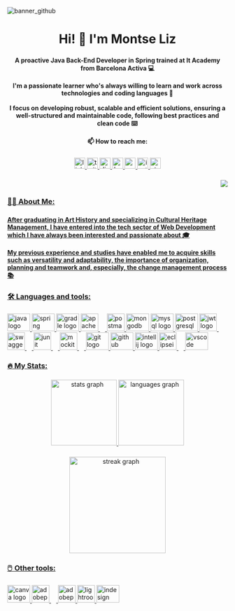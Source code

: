 
![banner_github](https://user-images.githubusercontent.com/118254693/229959669-e6d49961-7756-4521-8d90-c00793d0d6e8.png)

###

<h1 align="center">Hi! 👋 I'm Montse Liz</h1>

###

<h4 align="center">A proactive Java Back-End Developer in Spring trained at It Academy from Barcelona Activa 💻<br><br>I'm a passionate learner who's always willing to learn and work across technologies and coding languages 📖 <br><br>I focus on developing robust, scalable and efficient solutions, ensuring a well-structured and maintainable code, following best practices and clean code ⌨️ <br><br>📫 How to reach me:</h4>

###

<div align="center">
  <a href="https://www.linkedin.com/in/montseliz/" target="_blank">
  <img src="https://img.shields.io/static/v1?message=LinkedIn&logo=linkedin&label=&color=0077B5&logoColor=white&labelColor=&style=for-the-badge" height="25" alt="linkedin logo"  />
  <a href="https://twitter.com/montse_liz" target="_blank">
  <img src="https://img.shields.io/static/v1?message=Twitter&logo=twitter&label=&color=1DA1F2&logoColor=white&labelColor=&style=for-the-badge" height="25" alt="twitter logo"  />
  <a href="https://discord.com/users/1015400233573818449" target="_blank">
  <img src="https://img.shields.io/static/v1?message=Discord&logo=discord&label=&color=7289DA&logoColor=white&labelColor=&style=for-the-badge" height="25" alt="discord logo"  />
  <a href="https://www.hackerrank.com/montse_liz" target="_blank">
  <img src="https://img.shields.io/static/v1?message=HackerRank&logo=hackerrank&label=&color=2EC866&logoColor=white&labelColor=&style=for-the-badge" height="25" alt="hackerrank logo"  />
  <a href="mailto:montse.liz92@gmail.com" target="_blank">
  <img src="https://img.shields.io/static/v1?message=Gmail&logo=gmail&label=&color=D14836&logoColor=white&labelColor=&style=for-the-badge" height="25" alt="gmail logo"  />
  <a href="https://www.instagram.com/montse_liz/" target="_blank">
  <img src="https://img.shields.io/static/v1?message=Instagram&logo=instagram&label=&color=E4405F&logoColor=white&labelColor=&style=for-the-badge" height="25" alt="instagram logo"  />
  <a href="https://stackoverflow.com/users/21574451/montse-liz" target="_blank">
  <img src="https://img.shields.io/static/v1?message=Stackoverflow&logo=stackoverflow&label=&color=FE7A16&logoColor=white&labelColor=&style=for-the-badge" height="25" alt="stackoverflow logo"  />
</div>

###

<div align="right">
  <img src="https://visitor-badge.laobi.icu/badge?page_id=montseliz.montseliz&"  />
</div>

###

<h3 align="left">👩‍💻  About Me:</h3>

###

<h4 align="left">After graduating in Art History and specializing in Cultural Heritage Management, I have entered into the tech sector of Web Development which I have always been interested and passionate about 🎓<br><br>My previous experience and studies have enabled me to acquire skills such as versatility and adaptability, the importance of organization, planning and teamwork and, especially, the change management process 📚</h4>

###

<h3 align="left">🛠 Languages and tools:</h3>

###

<div align="left">
    <a href="https://www.java.com/" target="_blank">
  <img src="https://cdn.jsdelivr.net/gh/devicons/devicon/icons/java/java-original.svg" height="40" width="52" alt="java logo"  />
    <a href="https://spring.io/" target="_blank">
  <img src="https://cdn.jsdelivr.net/gh/devicons/devicon/icons/spring/spring-original.svg" height="40" width="52" alt="spring logo"  />
    <a href="https://gradle.org/" target="_blank">  
  <img src="https://cdn.jsdelivr.net/gh/devicons/devicon/icons/gradle/gradle-plain.svg" height="40" width="52" alt="gradle logo"  />
    <a href="https://maven.apache.org/" target="_blank"> 
  <img src="https://cdn.simpleicons.org/apachemaven/C71A36" height="40" alt="apachemaven logo"  />
  <img width="12" />
    <a href="https://postman.com" target="_blank"> 
  <img src="https://www.vectorlogo.zone/logos/getpostman/getpostman-icon.svg" height="40" width="40" alt="postman"  />
    <a href="https://www.mongodb.com/" target="_blank">
  <img src="https://cdn.jsdelivr.net/gh/devicons/devicon/icons/mongodb/mongodb-original.svg" height="40" width="52" alt="mongodb logo"  />
    <a href="https://www.mysql.com/" target="_blank">
  <img src="https://cdn.jsdelivr.net/gh/devicons/devicon/icons/mysql/mysql-original.svg" height="40" width="52" alt="mysql logo"  />
    <a href="https://www.postgresql.org/" target="_blank">
  <img src="https://cdn.jsdelivr.net/gh/devicons/devicon/icons/postgresql/postgresql-original.svg" height="40" width="52" alt="postgresql logo"  />
    <a href="https://jwt.io/" target="_blank">   
  <img src="https://cdn.worldvectorlogo.com/logos/jwt-3.svg" height="40" alt="jwt logo"  />
  <img width="12" />
    <a href="https://swagger.io/" target="_blank">   
  <img src="https://cdn.svgporn.com/logos/swagger.svg" height="40" alt="swagger logo"  />
  <img width="12" />
    <a href="https://junit.org/junit5/" target="_blank">   
  <img src="https://asset.brandfetch.io/idD7RfhCFS/id3KSPzOxb.png" height="40" alt="junit logo"  />
  <img width="12" />
    <a href="https://site.mockito.org/" target="_blank">   
  <img src="https://raw.githubusercontent.com/mockito/mockito.github.io/master/img/logo%402x.png" height="40" alt="mockito logo"  />
  <img width="12" />
    <a href="https://git-scm.com/" target="_blank">  
  <img src="https://cdn.jsdelivr.net/gh/devicons/devicon/icons/git/git-original.svg" height="40" width="52" alt="git logo"  />
    <a href="https://github.com/" target="_blank">
  <img src="https://cdn.jsdelivr.net/gh/devicons/devicon/icons/github/github-original.svg" height="40" width="52" alt="github logo"  />
    <a href="https://www.jetbrains.com/idea/" target="_blank">  
  <img src="https://upload.wikimedia.org/wikipedia/commons/9/9c/IntelliJ_IDEA_Icon.svg" height="40" width="52" alt="intellij logo"  />
    <a href="https://eclipseide.org/" target="_blank">   
  <img src="https://cdn.simpleicons.org/eclipseide/2C2255" height="40" alt="eclipseide logo"  />
  <img width="12" />
    <a href="https://code.visualstudio.com/" target="_blank">     
  <img src="https://cdn.jsdelivr.net/gh/devicons/devicon/icons/vscode/vscode-original.svg" height="40" width="52" alt="vscode logo"  />
</div>

###

<h3 align="left">🔥   My Stats:</h3>

###

<div align="center">
  <img src="https://github-readme-stats.vercel.app/api?username=montseliz&hide_title=false&hide_rank=false&show_icons=true&include_all_commits=true&count_private=true&disable_animations=false&theme=dracula&locale=en&hide_border=false&order=1" height="150" alt="stats graph"  />
  <img src="https://github-readme-stats.vercel.app/api/top-langs?username=montseliz&locale=en&hide_title=false&layout=compact&card_width=320&langs_count=5&theme=dracula&hide_border=false&order=2" height="150" alt="languages graph"  />
</div>

###

<div align="center">
  <img src="https://streak-stats.demolab.com?user=montseliz&locale=en&mode=daily&theme=dark&hide_border=false&border_radius=5&order=3" height="220" alt="streak graph"  />
</div>
 
###

<h3 align="left">🖱️  Other tools:</h3>

###

<div align="left">
    <a href="https://www.canva.com/es_es/" target="_blank">
  <img src="https://cdn.jsdelivr.net/gh/devicons/devicon/icons/canva/canva-original.svg" height="40" width="52" alt="canva logo"  />
    <a href="https://www.adobe.com/in/products/photoshop.html" target="_blank">
  <img src="https://skillicons.dev/icons?i=ps" height="40" alt="adobephotoshop logo"  />
  <img width="12" />
    <a href="https://www.adobe.com/in/products/premiere.html" target="_blank">
 <img src="https://cdn.simpleicons.org/adobepremierepro/9999FF" height="40" alt="adobepremierepro logo"  />
    <a href="https://www.adobe.com/products/photoshop-lightroom.html" target="_blank">
  <img src="https://profilinator.rishav.dev/skills-assets/lightroom.png" height="40" alt="lightroom logo"  />
    <a href="https://www.adobe.com/in/products/indesign.html" target="_blank">
  <img src="https://profilinator.rishav.dev/skills-assets/adobeindesign.svg" height="40" width="52" alt="indesign logo"  />

</div>

###
